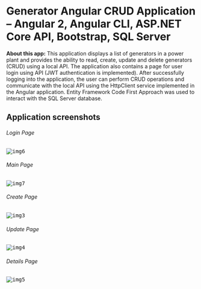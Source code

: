 # Generator Angular CRUD Application – Angular 2, Angular CLI, ASP.NET Core API, Bootstrap, SQL Server

**About this app:** This application displays a list of generators in a power plant and provides the ability to read, create, update and delete generators (CRUD) using a local API. The application also contains a page for user login using API (JWT authentication is implemented). After successfully logging into the application, the user can perform CRUD operations and communicate with the local API using the HttpClient service implemented in the Angular application. Entity Framework Code First Approach was used to interact with the SQL Server database. 

## Application screenshots

###### Login Page 

<kbd>![img6](https://user-images.githubusercontent.com/118169200/213974753-a7fdab15-2629-459c-8227-809fc1d31fdd.png)</kbd>

###### Main Page

<kbd>![img7](https://user-images.githubusercontent.com/118169200/213974920-fa0e7a87-50cb-4e60-b015-aacb3c2f937a.png)</kbd>

###### Create Page

<kbd>![img3](https://user-images.githubusercontent.com/118169200/213975154-0b5a67fa-177a-418a-a8cd-4dcc77a80848.png)</kbd>

###### Update Page

<kbd>![img4](https://user-images.githubusercontent.com/118169200/213975218-e2490937-ad70-4fec-8db5-221c94b5f49c.png)</kbd>

###### Details Page

<kbd>![img5](https://user-images.githubusercontent.com/118169200/213974635-cbed214d-383e-4824-ba4b-7fe03b2c6655.png)</kbd>

